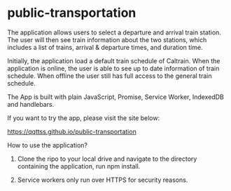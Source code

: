# public-transportation

The application allows users to select a departure and arrival train station. The user will then see train information about the two stations, which includes a list of trains, arrival & departure times, and duration time. 

Initially, the application load a default train schedule of Caltrain. When the application is online, the user is able to see up to date information of train schedule. When offline the user still has full access to the general train schedule.

The App is built with plain JavaScript, Promise, Service Worker, IndexedDB and handlebars.

If you want to try the app, please visit the site below:

https://qqttss.github.io/public-transportation

How to use the application?

1) Clone the ripo to your local drive and navigate to the directory containing the application, run npm install.

2) Service workers only run over HTTPS for security reasons.
